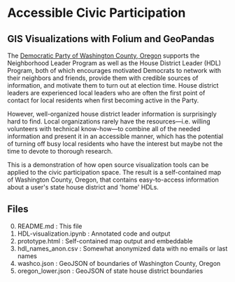 # Accessible Civic Participation
## GIS Visualizations with Folium and GeoPandas 

The [Democratic Party of Washington County, Oregon](https://www.washcodems.org) supports the Neighborhood Leader Program as well as the House District Leader (HDL) Program, both of which encourages motivated Democrats to network with their neighbors and friends, provide them with credible sources of information, and motivate them to turn out at election time. House district leaders are experienced local leaders who are often the first point of contact for local residents when first becoming active in the Party. 

However, well-organized house district leader information is surprisingly hard to find. Local organizations rarely have the resources—i.e. willing volunteers with technical know-how—to combine all of the needed information and present it in an accessible manner, which has the potential of turning off busy local residents who have the interest but maybe not the time to devote to thorough research.

This is a demonstration of how open source visualization tools can be applied to the civic participation space. The result is a self-contained map of Washington County, Oregon, that contains easy-to-access information about a user's state house district and 'home' HDLs.

## Files
0. README.md : This file
1. HDL-visualization.ipynb : Annotated code and output
2. prototype.html : Self-contained map output and embeddable
3. hdl_names_anon.csv : Somewhat anonymized data with no emails or last names
4. washco.json : GeoJSON of boundaries of Washington County, Oregon
5. oregon_lower.json : GeoJSON of state house district boundaries 
